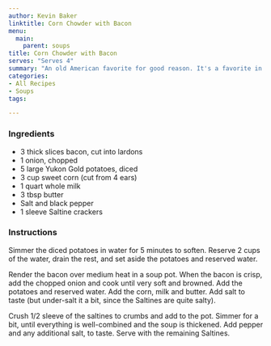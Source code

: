 ```yaml
---
author: Kevin Baker
linktitle: Corn Chowder with Bacon
menu:
  main:
    parent: soups
title: Corn Chowder with Bacon
serves: "Serves 4"
summary: "An old American favorite for good reason. It's a favorite in our house, too!"
categories:
- All Recipes
- Soups
tags:

---
```

### Ingredients

<div class="ingredient-list">

* 3 thick slices bacon, cut into lardons  
* 1 onion, chopped  
* 5 large Yukon Gold potatoes, diced  
* 3 cup sweet corn (cut from 4 ears)  
* 1 quart whole milk  
* 3 tbsp butter  
* Salt and black pepper  
* 1 sleeve Saltine crackers   

</div>

### Instructions

Simmer the diced potatoes in water for 5 minutes to soften. Reserve 2 cups of the water, drain the rest, and set aside the potatoes and reserved water.

Render the bacon over medium heat in a soup pot. When the bacon is crisp, add the chopped onion and cook until very soft and browned. Add the potatoes and reserved water. Add the corn, milk and butter. Add salt to taste (but under-salt it a bit, since the Saltines are quite salty).

Crush 1/2 sleeve of the saltines to crumbs and add to the pot. Simmer for a bit, until everything is well-combined and the soup is thickened. Add pepper and any additional salt, to taste.  Serve with the remaining Saltines.